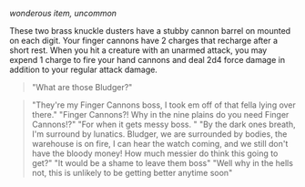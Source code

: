 *wonderous item, uncommon* 

These two brass knuckle dusters have a  stubby cannon barrel on mounted on each digit. Your finger cannons have 2 charges that recharge after a short rest. When you hit a creature with an unarmed attack, you may expend 1 charge to fire your hand cannons and deal 2d4 force damage in addition to your regular attack damage.

>   "What are those Bludger?"

>   "They're my Finger Cannons boss, I took em off of that fella lying over there."
>   "Finger Cannons?! Why in the nine plains do you need Finger Cannons!?"
>   "For when it gets messy boss.  "
>   "By the dark ones breath, I'm surround by lunatics. Bludger, we are surrounded by bodies, the warehouse is on fire, I can hear the watch coming, and we still don't have the bloody money! How much messier do think this going to get?"
>   "It would be a shame to leave them boss"
>   "Well why in the hells not, this is unlikely to be getting better anytime soon"
  
